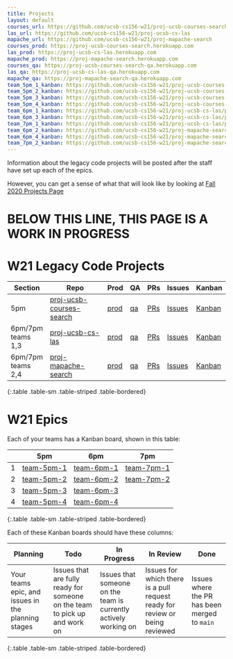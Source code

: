 ```yaml
---
title: Projects
layout: default
courses_url: https://github.com/ucsb-cs156-w21/proj-ucsb-courses-search
las_url: https://github.com/ucsb-cs156-w21/proj-ucsb-cs-las
mapache_url: https://github.com/ucsb-cs156-w21/proj-mapache-search
courses_prod: https://proj-ucsb-courses-search.herokuapp.com
las_prod: https://proj-ucsb-cs-las.herokuapp.com
mapache_prod: https://proj-mapache-search.herokuapp.com
courses_qa: https://proj-ucsb-courses-search-qa.herokuapp.com
las_qa: https://proj-ucsb-cs-las-qa.herokuapp.com
mapache_qa: https://proj-mapache-search-qa.herokuapp.com
team_5pm_1_kanban: https://github.com/ucsb-cs156-w21/proj-ucsb-courses-search/projects/9
team_5pm_2_kanban: https://github.com/ucsb-cs156-w21/proj-ucsb-courses-search/projects/10
team_5pm_3_kanban: https://github.com/ucsb-cs156-w21/proj-ucsb-courses-search/projects/11
team_5pm_4_kanban: https://github.com/ucsb-cs156-w21/proj-ucsb-courses-search/projects/12
team_6pm_1_kanban: https://github.com/ucsb-cs156-w21/proj-ucsb-cs-las/projects/15
team_6pm_3_kanban: https://github.com/ucsb-cs156-w21/proj-ucsb-cs-las/projects/14
team_7pm_1_kanban: https://github.com/ucsb-cs156-w21/proj-ucsb-cs-las/projects/13
team_6pm_2_kanban: https://github.com/ucsb-cs156-w21/proj-mapache-search/projects/11
team_6pm_4_kanban: https://github.com/ucsb-cs156-w21/proj-mapache-search/projects/10
team_7pm_2_kanban: https://github.com/ucsb-cs156-w21/proj-mapache-search/projects/9
---
```


Information about the legacy code projects will be posted after
the staff have set up each of the epics.

However, you can get a sense of what that will look like by looking
at [Fall 2020 Projects Page](https://ucsb-cs156.github.io/f20/info/projects)

# BELOW THIS LINE, THIS PAGE IS A WORK IN PROGRESS


# W21 Legacy Code Projects

| Section | Repo | Prod | QA | PRs | Issues | Kanban |
|---------|------|------|----|-----|--------|--------|
| 5pm | [proj-ucsb-courses-search]({{page.courses_url}}) |  [prod]({{page.courses_prod}}) | [qa]({{page.courses_qa}}) | [PRs]({{page.courses_url}}/pulls) |  [Issues]({{page.courses_url}}/issues) |  [Kanban]({{page.courses_url}}/projects) 
| 6pm/7pm <br/> teams 1,3 | [proj-ucsb-cs-las]({{page.las_url}}) |   [prod]({{page.las_prod}}) | [qa]({{page.las_qa}})  | [PRs]({{page.las_url}}/pulls) |  [Issues]({{page.las_url}}/issues) |  [Kanban]({{page.las_url}}/projects) 
| 6pm/7pm <br/> teams 2,4 | [proj-mapache-search]({{page.mapache_url}}) | [prod]({{page.mapache_prod}}) | [qa]({{page.mapache_qa}})  | [PRs]({{page.mapache_url}}/pulls) |  [Issues]({{page.mapache_url}}/issues) |  [Kanban]({{page.mapache_url}}/projects) |
{:.table .table-sm .table-striped .table-bordered}

# W21 Epics

Each of your teams has a Kanban board, shown in this table:


|   | 5pm | 6pm | 7pm|
|---|-----|-----|----|
| 1 | [team-5pm-1]({{page.team_5pm_1_kanban}})  | [team-6pm-1]({{page.team_6pm_1_kanban}})  | [team-7pm-1]({{page.team_7pm_1_kanban}})  |
| 2 | [team-5pm-2]({{page.team_5pm_2_kanban}})  | [team-6pm-2]({{page.team_6pm_2_kanban}})  | [team-7pm-2]({{page.team_7pm_2_kanban}})  |
| 3 | [team-5pm-3]({{page.team_5pm_3_kanban}})  | [team-6pm-3]({{page.team_6pm_3_kanban}})  |                                           |
| 4 | [team-5pm-4]({{page.team_5pm_4_kanban}})  | [team-6pm-4]({{page.team_6pm_4_kanban}})  |                                           |
{:.table .table-sm .table-striped .table-bordered}

Each of these Kanban boards should have these columns:

| Planning | Todo | In Progress | In Review | Done |
|-|-|-|-|-|
| Your teams epic, and issues in the planning stages | Issues that are fully ready for someone on the team to pick up and work on | Issues that someone on the team is currently actively working on | Issues for which there is a pull request ready for review or being reviewed | Issues where the PR has been merged to `main`|
{:.table .table-sm .table-striped .table-bordered}

